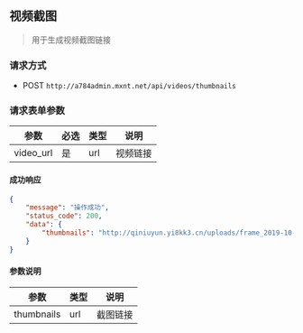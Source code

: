 ## 视频截图

> 用于生成视频截图链接

### 请求方式

- POST `http://a784admin.mxnt.net/api/videos/thumbnails`

### 请求表单参数

| 参数 | 必选 |  类型 | 说明 |
| ---- | ---- | ---- | ---- |
| video_url | 是 | url | 视频链接 |


#### 成功响应
``` json
{
    "message": "操作成功",
    "status_code": 200,
    "data": {
        "thumbnails": "http://qiniuyun.yi8kk3.cn/uploads/frame_2019-10-19-11-01-20-7595.jpg"
    }
}
```

#### 参数说明 
| 参数 |   类型 | 说明 |
| ---- |  ---- | ---- |
| thumbnails|  url | 截图链接 |
